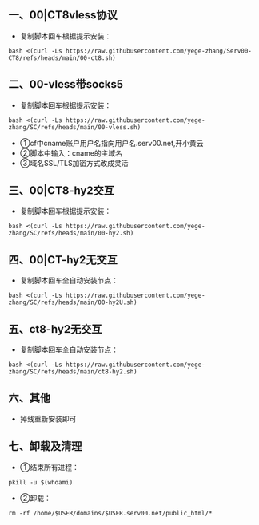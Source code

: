 ## 一、00|CT8vless协议
* 复制脚本回车根据提示安装：
```
bash <(curl -Ls https://raw.githubusercontent.com/yege-zhang/Serv00-CT8/refs/heads/main/00-ct8.sh)
```
## 二、00-vless带socks5
* 复制脚本回车根据提示安装：
```
bash <(curl -Ls https://raw.githubusercontent.com/yege-zhang/SC/refs/heads/main/00-vless.sh)
```
* ①cf中cname账户用户名指向用户名.serv00.net,开小黄云
* ②脚本中输入：cname的主域名
* ③域名SSL/TLS加密方式改成灵活
## 三、00|CT8-hy2交互
* 复制脚本回车根据提示安装：
```
bash <(curl -Ls https://raw.githubusercontent.com/yege-zhang/SC/refs/heads/main/00-hy2.sh)
```
## 四、00|CT-hy2无交互
* 复制脚本回车全自动安装节点：
```
bash <(curl -Ls https://raw.githubusercontent.com/yege-zhang/SC/refs/heads/main/00-hy2U.sh)
```
## 五、ct8-hy2无交互
* 复制脚本回车全自动安装节点：
```
bash <(curl -Ls https://raw.githubusercontent.com/yege-zhang/SC/refs/heads/main/ct8-hy2.sh)
```
## 六、其他
*  掉线重新安装即可
## 七、卸载及清理
*  ①结束所有进程：
```
pkill -u $(whoami)
```

*  ②卸载：
```
rm -rf /home/$USER/domains/$USER.serv00.net/public_html/*
```
